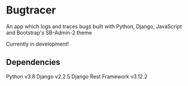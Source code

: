 # Bugtracer

An app which logs and traces bugs built with Python, Django, JavaScript and Bootstrap's SB-Admin-2 theme

Currently in development!

## Dependencies

Python v3.8
Django v2.2.5
Django Rest Framework v3.12.2
